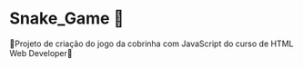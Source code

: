 # Snake_Game :snake:
:snake:Projeto de criação do jogo da cobrinha com JavaScript do curso de HTML Web Developer:snake:

